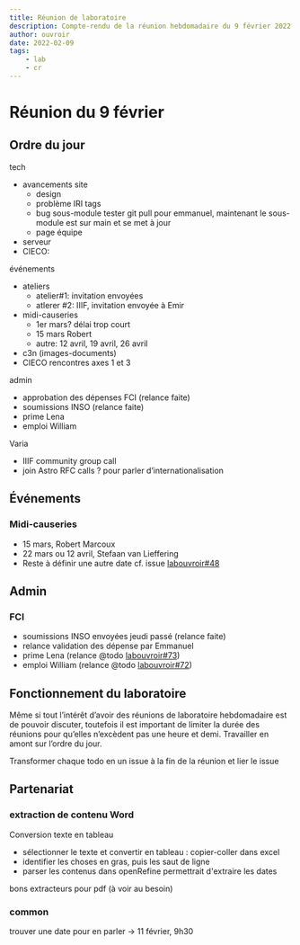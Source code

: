 ```yaml
---
title: Réunion de laboratoire
description: Compte-rendu de la réunion hebdomadaire du 9 février 2022
author: ouvroir
date: 2022-02-09
tags:
    - lab
    - cr
---
```


# Réunion du 9 février

## Ordre du jour
tech
- avancements site
    - design
    - problème IRI tags
    - bug sous-module tester git pull pour emmanuel, maintenant le sous-module est sur main et se met à jour <!-- test en cours. Second test-->
    - page équipe
- serveur
- CIECO: 

événements
- ateliers
    - atelier#1: invitation envoyées
    - atlerer #2: IIIF, invitation envoyée à Emir
- midi-causeries
    - 1er mars? délai trop court
    - 15 mars Robert
    - autre: 12 avril, 19 avril, 26 avril
- c3n (images-documents)
- CIECO rencontres axes 1 et 3


admin
- approbation des dépenses FCI (relance faite)
- soumissions INSO (relance faite)
- prime Lena
- emploi William

Varia
- IIIF community group call
- join Astro RFC calls ? pour parler d’internationalisation

## Événements
### Midi-causeries

- 15 mars, Robert Marcoux
- 22 mars ou 12 avril, Stefaan van Lieffering
- Reste à définir une autre date cf. issue [labouvroir#48](https://github.com/ouvroir/labouvroir/issues/48)

## Admin
### FCI 
- soumissions INSO envoyées jeudi passé (relance faite)
- relance validation des dépense par Emmanuel
- prime Lena (relance @todo [labouvroir#73](https://github.com/ouvroir/labouvroir/issues/73))
- emploi William (relance @todo [labouvroir#72](https://github.com/ouvroir/labouvroir/issues/72))



## Fonctionnement du laboratoire

Même si tout l’intérêt d’avoir des réunions de laboratoire hebdomadaire est de pouvoir discuter, toutefois il est important de limiter la durée des réunions pour qu’elles n’excèdent pas une heure et demi. Travailler en amont sur l’ordre du jour.

Transformer chaque todo en un issue à la fin de la réunion et lier le issue


## Partenariat

### extraction de contenu Word

Conversion texte en tableau
- sélectionner le texte et convertir en tableau : copier-coller dans excel
- identifier les choses en gras, puis les saut de ligne
- parser les contenus dans openRefine permettrait d'extraire les dates

bons extracteurs pour pdf (à voir au besoin)

### common 

trouver une date pour en parler -> 11 février, 9h30